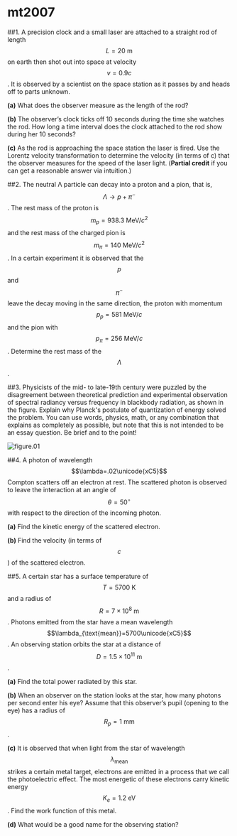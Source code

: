# mt2007

##1.
A precision clock and a small laser are attached to a straight rod of length $$L=20\:\text{m}$$ on
earth then shot out into space at velocity $$v= 0.9c$$. It is observed by a scientist on the space station as it passes by and heads off to parts unknown.

**(a)** What does the observer measure as the length of the rod?

**(b)** The observer’s clock ticks off 10 seconds during the time she watches the rod. How
long a time interval does the clock attached to the rod show during her 10 seconds?

**(c)** As the rod is approaching the space station the laser is fired. Use the Lorentz velocity transformation to determine the velocity (in terms of c) that the observer measures for the speed of the laser light. (**Partial credit** if you can get a reasonable answer via intuition.)

##2.
The neutral Λ particle can decay into a proton and a pion, that is, $$\Lambda\to{p}+\pi^-$$. The rest
mass of the proton is $$m_p=938.3\:\text{MeV}/c^2$$ and the rest mass of the charged pion is $$m_{\pi}=140\:\text{MeV}/c^2$$. In a certain experiment it is observed that the $$p$$ and $$\pi^-$$ leave the decay moving in the same direction, the proton with momentum $$p_p=581\:\text{MeV}/c$$ and the pion with $$p_π=256\:\text{MeV}/c$$. Determine the rest mass of the $$\Lambda$$.

##3.
Physicists of the mid- to late-19th century were puzzled by the disagreement between
theoretical prediction and experimental observation of spectral radiancy versus frequency in blackbody radiation, as shown in the figure. Explain why Planck's postulate of quantization of energy solved the problem. You can use words, physics, math, or any combination that explains as completely as possible, but note that this is not intended to be an essay question. Be brief and to the point!

![figure.01]("/img/[PHYS034]mt2007-fig01.png")


##4.
A photon of wavelength $$\lambda=.02\unicode{xC5}$$ Compton scatters off an electron at rest. The
scattered photon is observed to leave the interaction at an angle of $$\theta=50^{\circ}$$ with respect to the direction of the incoming photon.

**(a)** Find the kinetic energy of the scattered electron.

**(b)** Find the velocity (in terms of $$c$$) of the scattered electron.

##5.
A certain star has a surface temperature of $$T=5700\:\text{K}$$ and a radius of $$R=7\times10^8\:\text{m}$$.
Photons emitted from the star have a mean wavelength $$\lambda_{\text{mean}}=5700\unicode{xC5}$$. An observing station orbits the star at a distance of $$D=1.5\times10^{11}\:\text{m}$$.

**(a)** Find the total power radiated by this star.

**(b)** When an observer on the station looks at the star, how many photons per second enter
his eye? Assume that this observer’s pupil (opening to the eye) has a radius of $$R_p=1\:\text{mm}$$.

**(c)**  It is observed that when light from the star of wavelength $$\lambda_{\text{mean}}$$ strikes a certain metal target, electrons are emitted in a process that we call the photoelectric effect. The most energetic
of these electrons carry kinetic energy $$K_e=1.2\:\text{eV}$$. Find the work function of this metal.

**(d)** What would be a good name for the observing station?
